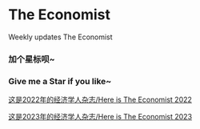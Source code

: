 # The Economist
Weekly updates The Economist
### 加个**星标**呗~
### Give me a **Star** if you like~


[这是2022年的经济学人杂志/Here is The Economist 2022](https://github.com/ThomasSu1/The_Economist/tree/main/2022)

[这是2023年的经济学人杂志/Here is The Economist 2023](https://github.com/ThomasSu1/The_Economist/tree/main/2023)
